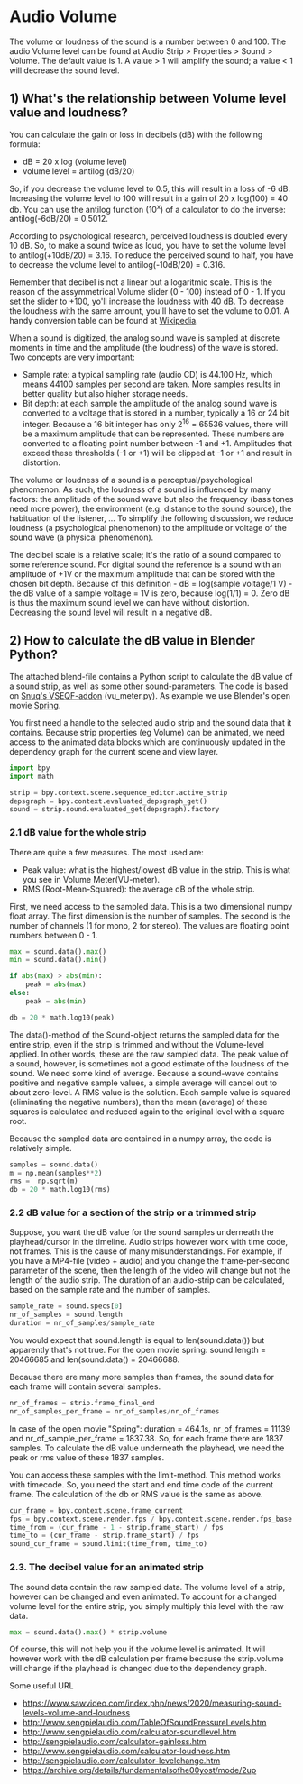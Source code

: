 # Audio Volume

The volume or loudness of the sound is a number between 0 and 100. The audio Volume level can be found at Audio Strip > Properties > Sound > Volume. The default value is 1. A value > 1 will amplify the sound; a value < 1 will decrease the sound level.

## 1) What's the relationship between Volume level value and loudness?

You can calculate the gain or loss in decibels (dB) with the following formula:

* dB = 20 x log (volume level)
* volume level = antilog (dB/20)

So, if you decrease the volume level to 0.5, this will result in a loss of -6 dB. Increasing the volume level to 100 will result in a gain of 20 x log(100) = 40 db. You can use the antilog function (10<sup>x</sup>) of a calculator to do the inverse: antilog(-6dB/20) = 0.5012.

According to psychological research, perceived loudness is doubled every 10 dB. So, to make a sound twice as loud, you have to set the volume level to antilog(+10dB/20) = 3.16. To reduce the perceived sound to half, you have to decrease the volume level to antilog(-10dB/20) = 0.316.

Remember that decibel is not a linear but a logaritmic scale. This is the reason of the assymmetrical Volume slider (0 - 100) instead of 0 - 1. If you set the slider to +100, yo'll increase the loudness with 40 dB. To decrease the loudness with the same amount, you'll have to set the volume to 0.01. A handy conversion table can be found at [Wikipedia](https://en.wikipedia.org/wiki/Decibel).

When a sound is digitized, the analog sound wave is sampled at discrete moments in time and the amplitude (the loudness) of the wave is stored. Two concepts are very important:

* Sample rate: a typical sampling rate (audio CD) is 44.100 Hz, which means 44100 samples per second are taken. More samples results in better quality but also higher storage needs.
* Bit depth:  at each sample the amplitude of the analog sound wave is converted to a voltage that is stored in a number, typically a 16 or 24 bit integer. Because a 16 bit integer has only 2<sup>16</sup> = 65536 values, there will be a maximum amplitude that can be represented. These numbers are converted to a floating point number between -1 and +1. Amplitudes that exceed these thresholds (-1 or +1) will be clipped at -1 or +1  and result in distortion.

The volume or loudness of a sound is a perceptual/psychological phenomenon. As such, the loudness of a sound is influenced by many factors: the amplitude of the sound wave but also the frequency (bass tones need more power), the environment (e.g. distance to the sound source), the habituation of the listener, ... To simplify the following discussion, we reduce loudness (a psychological phenomenon) to the amplitude or voltage of the sound wave (a physical phenomenon).

The decibel scale is a relative scale; it's the ratio of a sound compared to some reference sound. For digital sound the reference is a sound with an amplitude of +1V or the maximum amplitude that can be stored with the chosen bit depth. Because of this definition - dB = log(sample voltage/1 V) - the dB value of a sample voltage = 1V is zero, because log(1/1) = 0. Zero dB is thus the maximum sound level we can have without distortion. Decreasing the sound level will result in a negative dB.

## 2) How to calculate the dB value in Blender Python?

The attached blend-file contains a Python script to calculate the dB value of a sound strip, as well as some other sound-parameters. The code is based on [Snuq's VSEQF-addon](https://github.com/snuq/VSEQF) (vu_meter.py). As example we use Blender's open movie [Spring](https://www.youtube.com/watch?v=WhWc3b3KhnY).

You first need a handle to the selected audio strip and the sound data that it contains. Because strip properties (eg Volume) can be animated, we need access to the animated data blocks which are continuously updated in the dependency graph for the current scene and view layer.

~~~python
import bpy
import math

strip = bpy.context.scene.sequence_editor.active_strip
depsgraph = bpy.context.evaluated_depsgraph_get()
sound = strip.sound.evaluated_get(depsgraph).factory
~~~

### 2.1 dB value for the whole strip

There are quite a few measures. The most used are:

* Peak value: what is the highest/lowest dB value in the strip. This is what you see in Volume Meter(VU-meter).
* RMS (Root-Mean-Squared): the average dB of the whole strip.

First, we need access to the sampled data. This is a two dimensional numpy float array. The first dimension is the number of samples. The second is the number of channels (1 for mono, 2 for stereo). The values are floating point numbers between 0 - 1.

~~~python
max = sound.data().max()
min = sound.data().min()

if abs(max) > abs(min):
    peak = abs(max)
else:
    peak = abs(min)

db = 20 * math.log10(peak)
~~~

The data()-method of the Sound-object returns the sampled data for the entire strip, even if the strip is trimmed and without the Volume-level applied. In other words, these are the raw sampled data. The peak value of a sound, however, is sometimes not a good estimate of the loudness of the sound. We need some kind of average. Because a sound-wave contains positive and negative sample values, a simple average will cancel out to about zero-level. A RMS value is the solution. Each sample value is squared (eliminating the negative numbers), then the mean (average) of these squares is calculated and reduced again to the original level with a square root.

Because the sampled data are contained in a numpy array, the code is relatively simple.

~~~python
samples = sound.data()
m = np.mean(samples**2)
rms =  np.sqrt(m)
db = 20 * math.log10(rms)
~~~

### 2.2 dB value for a section of the strip or a trimmed strip

Suppose, you want the dB value for the sound samples underneath the playhead/cursor in the timeline. Audio strips however work with time code, not frames. This is the cause of many misunderstandings. For example, if you have a MP4-file (video + audio) and you change the frame-per-second parameter of the scene, then the length of the video will change but not the length of the audio strip. The duration of an audio-strip can be calculated, based on the sample rate and the number of samples.

~~~python
sample_rate = sound.specs[0]
nr_of_samples = sound.length
duration = nr_of_samples/sample_rate
~~~

You would expect that sound.length is equal to len(sound.data()) but apparently that's not true. For the open movie spring: sound.length = 20466685 and len(sound.data() = 20466688.

Because there are many more samples than frames, the sound data for each frame will contain several samples.

~~~python
nr_of_frames = strip.frame_final_end
nr_of_samples_per_frame = nr_of_samples/nr_of_frames
~~~

In case of the open movie "Spring": duration = 464.1s, nr_of_frames = 11139 and nr_of_sample_per_frame = 1837.38. So, for each frame there are 1837 samples. To calculate the dB value underneath the playhead, we need the peak or rms value of these 1837 samples.

You can access these samples with the limit-method. This method works with timecode. So, you need the start and end time code of the current frame. The calculation of the db or RMS value is the same as above.

~~~python
cur_frame = bpy.context.scene.frame_current
fps = bpy.context.scene.render.fps / bpy.context.scene.render.fps_base
time_from = (cur_frame - 1 - strip.frame_start) / fps
time_to = (cur_frame - strip.frame_start) / fps
sound_cur_frame = sound.limit(time_from, time_to)
~~~

### 2.3. The decibel value for an animated strip
 
The sound data contain the raw sampled data. The volume level of a strip, however can be changed and even animated. To account for a changed volume level for the entire strip, you simply multiply this level with the raw data.

~~~python
max = sound.data().max() * strip.volume
~~~

Of course, this will not help you if the volume level is animated. It will however work with the dB calculation per frame because the strip.volume will change if the playhead is changed due to the dependency graph.

Some useful URL

* https://www.sawvideo.com/index.php/news/2020/measuring-sound-levels-volume-and-loudness
* http://www.sengpielaudio.com/TableOfSoundPressureLevels.htm
* http://www.sengpielaudio.com/calculator-soundlevel.htm
* http://sengpielaudio.com/calculator-gainloss.htm
* http://www.sengpielaudio.com/calculator-loudness.htm
* http://sengpielaudio.com/calculator-levelchange.htm
* https://archive.org/details/fundamentalsofhe00yost/mode/2up
